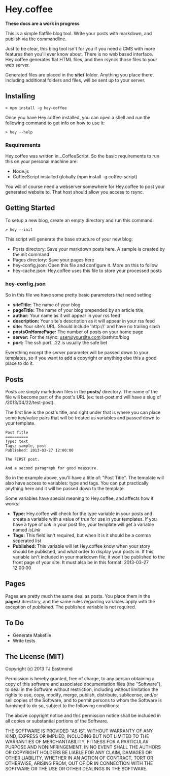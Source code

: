 # Hey.coffee

**These docs are a work in progress**

This is a simple flatfile blog tool. Write your posts with markdown, and publish via the commandline.

Just to be clear, this blog tool isn't for you if you need a CMS with more features then you'll ever know about. There is no web based interface. Hey.coffee generates flat HTML files, and then rsyncs those files to your web server.

Generated files are placed in the **site/** folder. Anything you place there, including additional folders and files, will be sent up to your server.

## Installing

	> npm install -g hey-coffee

Once you have Hey.coffee installed, you can open a shell and run the following command to get info on how to use it:

	> hey --help

### Requirements

Hey.coffee was written in...CoffeeScript. So the basic requirements to run this on your personal machine are:

- Node.js
- CoffeeScript installed globally (npm install -g coffee-script)

You will of course need a webserver somewhere for Hey.coffee to post your generated website to. That host should allow you access to rsync.

## Getting Started

To setup a new blog, create an empty directory and run this command:

	> hey --init

This script will generate the base structure of your new blog:

- Posts directory: Save your markdown posts here. A sample is created by the init command
- Pages directory: Save your pages here
- hey-config.json: Open this file and configure it. More on this to follow
- hey-cache.json: Hey.coffee uses this file to store your processed posts

### hey-config.json

So in this file we have some pretty basic parameters that need setting:

- **siteTitle:** The name of your blog
- **pageTitle:** The name of your blog prepended by an article title
- **author:** Your name as it will appear in your rss feed
- **description:** Your site's description as it will appear in your rss feed
- **site:** Your site's URL. Should include 'http://' and have no trailing slash
- **postsOnHomePage:** The number of posts on your home page
- **server:** For the rsync: user@yoursite.com:/path/to/blog
- **port:** The ssh port...22 is usually the safe bet

Everything except the server parameter will be passed down to your templates, so if you want to add a copyright or anything else this a good place to do it.


## Posts

Posts are simply markdown files in the **posts/** directory. The name of the file will become part of the post's URL (ex: test-post.md will have a slug of /2013/04/22/test-post).

The first line is the post's title, and right under that is where you can place some key/value pairs that will be treated as variables and passed down to your template.

	Post Title
	==========
	Type: text
	Tags: sample, post
	Published: 2013-03-27 12:00:00

	The FIRST post.

	And a second paragraph for good meassure.

So in the example above, you'll have a title of: "Post Title". The template will also have access to variables: type and tags. You can put practically anything here and it will be passed down to the template.

Some variables have special meaning to Hey.coffee, and affects how it works:

- **Type:**  Hey.coffee will check for the type variable in your posts and create a variable with a value of true for use in your templates. If you have a type of *link* in your post file, your template will get a variable named *isLink*
- **Tags:** This field isn't required, but when it is it should be a comma seperated list
- **Published:** This variable will let Hey.coffee know when your story should be published, and what order to display your posts in. If this variable isn't included in your markdown file, it won't be published to the front page of your site. It must also be in this format: 2013-03-27 12:00:00

## Pages

Pages are pretty much the same deal as posts. You place them in the **pages/** directory, and the same rules regarding variables apply with the exception of *published*. The published variable is not required.

## To Do

- Generate Makefile
- Write tests

## The License (MIT)
Copyright (c) 2013 TJ Eastmond

Permission is hereby granted, free of charge, to any person obtaining a copy of this software and associated documentation files (the "Software"), to deal in the Software without restriction, including without limitation the rights to use, copy, modify, merge, publish, distribute, sublicense, and/or sell copies of the Software, and to permit persons to whom the Software is furnished to do so, subject to the following conditions:

The above copyright notice and this permission notice shall be included in all copies or substantial portions of the Software.

THE SOFTWARE IS PROVIDED "AS IS", WITHOUT WARRANTY OF ANY KIND, EXPRESS OR IMPLIED, INCLUDING BUT NOT LIMITED TO THE WARRANTIES OF MERCHANTABILITY, FITNESS FOR A PARTICULAR PURPOSE AND NONINFRINGEMENT. IN NO EVENT SHALL THE AUTHORS OR COPYRIGHT HOLDERS BE LIABLE FOR ANY CLAIM, DAMAGES OR OTHER LIABILITY, WHETHER IN AN ACTION OF CONTRACT, TORT OR OTHERWISE, ARISING FROM, OUT OF OR IN CONNECTION WITH THE SOFTWARE OR THE USE OR OTHER DEALINGS IN THE SOFTWARE.